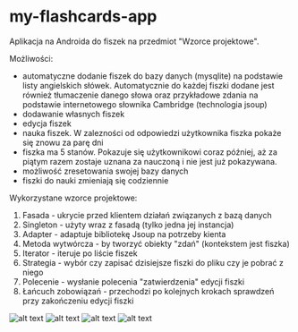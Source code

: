 # my-flashcards-app
 Aplikacja na Androida do fiszek na przedmiot "Wzorce projektowe".

Możliwości:
- automatyczne dodanie fiszek do bazy danych (mysqlite) na podstawie listy angielskich słówek. Automatycznie do każdej fiszki dodane jest również tłumaczenie danego słowa oraz przykładowe zdania na podstawie internetowego słownika Cambridge (technologia jsoup)
- dodawanie własnych fiszek
- edycja fiszek
- nauka fiszek. W zalezności od odpowiedzi użytkownika fiszka pokaże się znowu za parę dni
- fiszka ma 5 stanów. Pokazuje się użytkownikowi coraz później, aż za piątym razem zostaje uznana za nauczoną i nie jest już pokazywana.
- możliwość zresetowania swojej bazy danych
- fiszki do nauki zmieniają się codziennie


Wykorzystane wzorce projektowe:
1. Fasada - ukrycie przed klientem działań związanych z bazą danych
2. Singleton - użyty wraz z fasadą (tylko jedna jej instancja)
3. Adapter - adaptuje bibliotekę Jsoup na potrzeby kienta
4. Metoda wytwórcza - by tworzyć obiekty "zdań" (kontekstem jest fiszka)
5. Iterator - iteruje po liście fiszek
6. Strategia - wybór czy zapisać dzisiejsze fiszki do pliku czy je pobrać z niego
7. Polecenie - wysłanie polecenia "zatwierdzenia" edycji fiszki
8. Łańcuch zobowiązań - przechodzi po kolejnych krokach sprawdzeń przy zakończeniu edycji fiszki

![alt text](https://github.com/pawel1999f/my-flashcards-app/blob/main/screenshots/main_menu.PNG?raw=true)
![alt text](https://github.com/pawel1999f/my-flashcards-app/blob/main/screenshots/hidden.PNG?raw=true)
![alt text](https://github.com/pawel1999f/my-flashcards-app/blob/main/screenshots/shown.PNG?raw=true)
![alt text](https://github.com/pawel1999f/my-flashcards-app/blob/main/screenshots/adding.PNG?raw=true)
